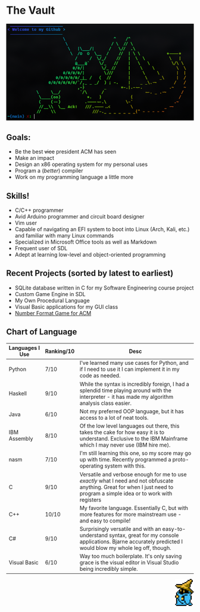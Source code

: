 # The Vault
<img alt="Welcome" src="https://github.com/aceofdiamonds4500/aceofdiamonds4500/blob/main/Screenshot_07-Apr_10-25-36_16078.png">

## Goals:
- Be the best ~~vice~~ president ACM has seen
- Make an impact
- Design an x86 operating system for my personal uses
- Program a (*better*) compiler 
 - Work on my programming language a little more

## Skills!
- C/C++ programmer
- Avid Arduino programmer and circuit board designer
- Vim user
- Capable of navigating an EFI system to boot into Linux (Arch, Kali, etc.) and familiar with many Linux commands
- Specialized in Microsoft Office tools as well as Markdown
- Frequent user of SDL
- Adept at learning low-level and object-oriented programming

## Recent Projects (sorted by latest to earliest)
- SQLite database written in C for my Software Engineering course project
- Custom Game Engine in SDL
- My Own Procedural Language
- Visual Basic applications for my GUI class
- [Number Format Game for ACM](https://github.com/aceofdiamonds4500/Nicks-Arduino-Code/tree/main/NumberFormatGame)

## Chart of Language
| Languages I Use | Ranking/10 | Desc   |
| --------        | -------- | -------- |
| Python          | 7/10     | I've learned many use cases for Python, and if I need to use it I can implement it in my code as needed. |
| Haskell         | 9/10     | While the syntax is incredibly foreign, I had a splendid time playing around with the interpreter - it has made my algorithm analysis class easier. |
| Java            | 6/10     | Not my preferred OOP language, but it has access to a lot of neat tools. |
| IBM Assembly    | 8/10     | Of the low level languages out there, this takes the cake for how easy it is to understand. Exclusive to the IBM Mainframe which I may never use (IBM hire me). |
| nasm            | 7/10     | I'm still learning this one, so my score may go up with time. Recently programmed a proto-operating system with this. |
| C               | 9/10     | Versatile and verbose enough for me to use *exactly* what I need and not obfuscate anything. Great for when I just need to program a simple idea or to work with registers |
| C++             | 10/10    | My favorite language. Essentially C, but with more features for more mainstream use - and easy to compile! |
| C#              | 9/10     | Surprisingly versatile and with an easy-to-understand syntax, great for my console applications. Bjarne accurately predicted I would blow my whole leg off, though. |
| Visual Basic    | 6/10     | Way too much boilerplate. It's only saving grace is the visual editor in Visual Studio being incredibly simple. |

<img alt="black mage" height=72 width=50 src="https://github.com/aceofdiamonds4500/aceofdiamonds4500/blob/main/mage.gif" align=right>

<!---
aceofdiamonds4500/aceofdiamonds4500 is a ✨ special ✨ repository because its `README.md` (this file) appears on your GitHub profile.
You can click the Preview link to take a look at your changes.
--->
